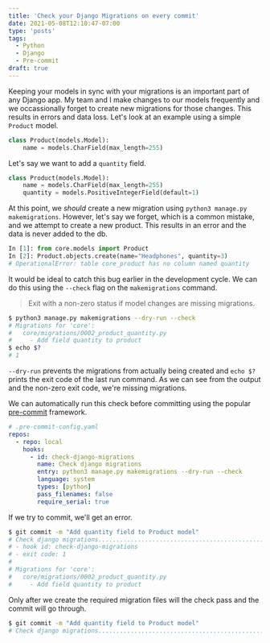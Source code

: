 ```yaml
---
title: 'Check your Django Migrations on every commit'
date: 2021-05-08T12:10:47-07:00
type: 'posts'
tags:
  - Python
  - Django
  - Pre-commit
draft: true
---
```


Keeping your models in sync with your migrations is an important part of any Django app. My team and I make changes to our models frequently and we occassionally forget to create new migrations for those changes. This results in errors and data loss. Let's look at an example using a simple `Product` model.

```python
class Product(models.Model):
    name = models.CharField(max_length=255)
```

Let's say we want to add a `quantity` field.

```python {hl_lines=[3]}
class Product(models.Model):
    name = models.CharField(max_length=255)
    quantity = models.PositiveIntegerField(default=1)
```

At this point, we _should_ create a new migration using `python3 manage.py makemigrations`. However, let's say we forget, which is a common mistake, and we attempt to create a new product. This results in an error and the data is never added to the db.

```python
In [1]: from core.models import Product
In [2]: Product.objects.create(name="Headphones", quantity=3)
# OperationalError: table core_product has no column named quantity
```

It would be ideal to catch this bug earlier in the development cycle. We can do this using the `--check` flag on the `makemigrations` command.

> Exit with a non-zero status if model changes are missing migrations.

```bash
$ python3 manage.py makemigrations --dry-run --check
# Migrations for 'core':
#   core/migrations/0002_product_quantity.py
#     - Add field quantity to product
$ echo $?
# 1
```

`--dry-run` prevents the migrations from actually being created and `echo $?` prints the exit code of the last run command. As we can see from the output and the non-zero exit code, we're missing migrations.

We can automatically run this check before committing using the popular [pre-commit](https://pre-commit.com/) framework.

```yaml
# .pre-commit-config.yaml
repos:
  - repo: local
    hooks:
      - id: check-django-migrations
        name: Check django migrations
        entry: python3 manage.py makemigrations --dry-run --check
        language: system
        types: [python]
        pass_filenames: false
        require_serial: true
```

If we try to commit, we'll get an error.

```bash
$ git commit -m "Add quantity field to Product model"
# Check django migrations..................................................Failed
# - hook id: check-django-migrations
# - exit code: 1
#
# Migrations for 'core':
#   core/migrations/0002_product_quantity.py
#     - Add field quantity to product
```

Only after we create the required migration files will the check pass and the commit will go through.

```bash
$ git commit -m "Add quantity field to Product model"
# Check django migrations..................................................Passed
```

<!-- This is a quick and reliable way to make sure your migrations are in sync with our models. -->
